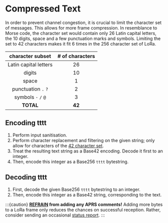 # Compressed Text
In order to prevent channel congestion, it is crucial to limit the character set of messages. This allows for more frame compression.
In resemblance to Morse code, the character set would contain only 26 Latin capital letters, the 10&nbsp;digits, space and a few punctuation marks and symbols. Limiting the set to 42 characters makes it fit 6 times in the 256 character set of LoRa.

|character subset|# of characters|
|:--------------:|:-------------:|
|Latin capital letters|26|
|digits|10|
|space|1|
|punctuation `.`&nbsp;`?`|2|
|symbols `-`&nbsp;`/`&nbsp;`@`|3|
|**TOTAL**|**42**|

## Encoding tttt
1. Perform input sanitisation.
2. Perform character replacement and filtering on the given string; only allow for characters of the [42&nbsp;character set](#compressed-text).
3. Treat the resulting text string as a Base42 encoding. Decode it first to an integer.
4. Then, encode this integer as a Base256 `tttt` bytestring.

## Decoding tttt
1. First, decode the given Base256 `tttt` bytestring to an integer.
2. Then, encode this integer as a Base42 string, corresponding to the text.


:::{caution}
**<u>REFRAIN</u> from adding any APRS comments!**
Adding more bytes to a LoRa frame only reduces the chances on successful reception.
Rather, consider sending an occasional [status report](#compressed-status-report-frames).
:::
